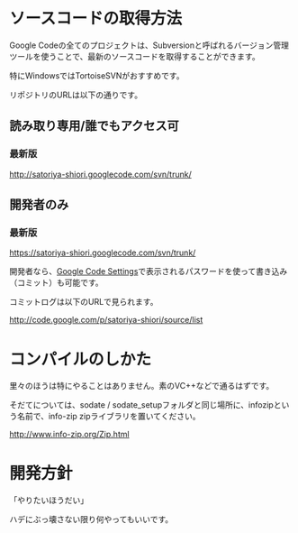 # ソースコードの取得方法 #

Google Codeの全てのプロジェクトは、Subversionと呼ばれるバージョン管理ツールを使うことで、最新のソースコードを取得することができます。

特にWindowsではTortoiseSVNがおすすめです。

リポジトリのURLは以下の通りです。

## 読み取り専用/誰でもアクセス可 ##
### 最新版 ###
http://satoriya-shiori.googlecode.com/svn/trunk/

## 開発者のみ ##
### 最新版 ###
https://satoriya-shiori.googlecode.com/svn/trunk/

開発者なら、[Google Code Settings](http://code.google.com/hosting/settings)で表示されるパスワードを使って書き込み（コミット）も可能です。

コミットログは以下のURLで見られます。

http://code.google.com/p/satoriya-shiori/source/list

# コンパイルのしかた #

里々のほうは特にやることはありません。素のVC++などで通るはずです。

そだてについては、sodate / sodate\_setupフォルダと同じ場所に、infozipという名前で、info-zip zipライブラリを置いてください。

http://www.info-zip.org/Zip.html

# 開発方針 #

「やりたいほうだい」

ハデにぶっ壊さない限り何やってもいいです。